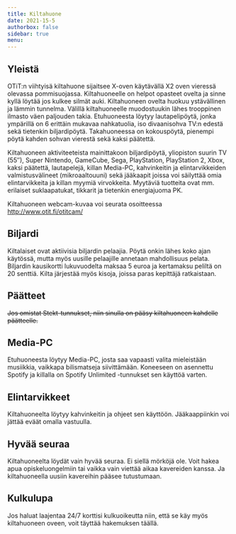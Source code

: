 ```yaml
---
title: Kiltahuone
date: 2021-15-5
authorbox: false
sidebar: true
menu:
---
```


## Yleistä
OTiT:n viihtyisä kiltahuone sijaitsee X-oven käytävällä X2 oven vieressä olevassa pommisuojassa. Kiltahuoneelle on helpot opasteet ovelta ja sinne kyllä löytää jos kulkee silmät auki. Kiltahuoneen ovelta huokuu ystävällinen ja lämmin tunnelma. Välillä kiltahuoneelle muodostuukin lähes trooppinen ilmasto väen paljouden takia. Etuhuoneesta löytyy lautapelipöytä, jonka ympärillä on 6 erittäin mukavaa nahkatuolia, iso divaanisohva TV:n edestä sekä tietenkin biljardipöytä. Takahuoneessa on kokouspöytä, pienempi pöytä kahden sohvan vierestä sekä kaksi päätettä.

Kiltahuoneen aktiviteeteista mainittakoon biljardipöytä, yliopiston suurin TV (55″), Super Nintendo, GameCube, Sega, PlayStation, PlayStation 2, Xbox, kaksi päätettä, lautapelejä, killan Media-PC, kahvinkeitin ja elintarvikkeiden valmistusvälineet (mikroaaltouuni) sekä jääkaapit joissa voi säilyttää omia elintarvikkeita ja killan myymiä virvokkeita. Myytäviä tuotteita ovat mm. erilaiset suklaapatukat, tikkarit ja tietenkin energiajuoma PK.

Kiltahuoneen webcam-kuvaa voi seurata osoitteessa http://www.otit.fi/otitcam/

## Biljardi
Kiltalaiset ovat aktiivisia biljardin pelaajia. Pöytä onkin lähes koko ajan käytössä, mutta myös uusille pelaajille annetaan mahdollisuus pelata. Biljardin kausikortti lukuvuodelta maksaa 5 euroa ja kertamaksu peliltä on 20 senttiä. Kilta järjestää myös kisoja, joissa paras kepittäjä ratkaistaan.

## Päätteet
~~Jos omistat Stekt-tunnukset, niin sinulla on pääsy kiltahuoneen kahdelle päätteelle.~~

## Media-PC
Etuhuoneesta löytyy Media-PC, josta saa vapaasti valita mieleistään musiikkia, vaikkapa bilismatseja siivittämään. Koneeseen on asennettu Spotify ja killalla on Spotify Unlimited -tunnukset sen käyttöä varten.

## Elintarvikkeet
Kiltahuoneelta löytyy kahvinkeitin ja ohjeet sen käyttöön. Jääkaappiinkin voi jättää eväät omalla vastuulla.

## Hyvää seuraa
Kiltahuoneelta löydät vain hyvää seuraa. Ei siellä mörköjä ole. Voit hakea apua opiskeluongelmiin tai vaikka vain viettää aikaa kavereiden kanssa. Ja kiltahuoneella uusiin kavereihin pääsee tutustumaan.

## Kulkulupa
Jos haluat laajentaa 24/7 korttisi kulkuoikeutta niin, että se käy myös kiltahuoneen oveen, voit täyttää hakemuksen täällä.
